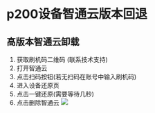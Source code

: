 # p200设备智通云版本回退

## 高版本智通云卸载
1. 获取刷机码二维码 (联系技术支持)
2. 打开智通云
3. 点击扫码按钮(若无扫码在账号中输入刷机码)
4.  进入设备还原页
5. 点击一键还原(需要等待几秒)
6. 点击删除智通云
![](./_image/2020-04-16/device-2020-06-01-161013.png?w=250)